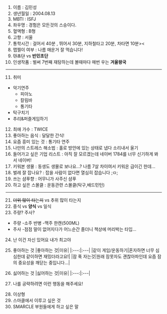 1. 이름 : 김민성
2. 생년월일 : 2004.08.13
3. MBTI : ISFJ
4. 좌우명 : 경험은 모든것의 스승이다.
5. 혈액형 : B형
6. 고향 : 서울
7. 통학시간 : 걸어서 40분 , 뛰어서 30분, 지하철타고 20분, 차타면 10분><
8. 맵찔이 여부 : 나름 매운거 잘 먹습니다!
9. ~~민초단~~ vs **반민초단** 
10. 인생작품 : 벌써 7번째 재탕하는데 볼때마다 매번 우는 **겨울왕국**
---
11. 취미
- 악기연주
  - 피아노
  - 칼림바
  - 통기타
- 탁구치기
- 추리&퍼즐게임하기
12. 최애 가수 : TWICE
13. 좋아하는 음식 : 달달한 간식! 
14. 요즘 흥미 있는 것 : 통기타 연주
15. 나만의 스트레스 해소법 : 홀로 방안에 있는 상태로 냅다 소리내서 울기
16. 들어가고 싶은 기업 리스트 : 아직 잘 모르겠는데 네이버 1784를 너무 신기하게 봐서 네이버!
17. 키워본 생물 : 동생도 생물로 보나요...? 나름 7살 차이여서 키워온 급이긴 한데...
18. 벌레 잘 잡나요? : 잡을 사람이 없다면 열심히 잡습니다 ;ㅁ;
19. 쓰는 샴푸향 : 어무니가 사주신 샴푸
20. 하고 싶은 스몰클 : 운동관련 스몰클(탁구,배드민턴)
***
21. ~~더위 많이 타는지~~ vs 추위 많이 타는지
22. 중식 vs **양식** vs 일식
23. 주량? 주사? 
- 주량
  -소주 반병
  -맥주 한캔(500ML)
- 주사
  -점점 말이 없어지다가 어느순간 졸더니 책상에 머리박는 타입...
24. 난 이건 자신 있어요 내가 최고야
25. 좋아하는 것
|좋아하는 것|이유|
|:---:|:---|
|같이 게임/운동하기|혼자하면 너무 심심한데 같이하면 재밌더라고요!|
|잠 푹 자는것|원래 잠못자도 괜찮아파인데 요즘 잠의 중요성을 깨닫는 중입니다...|
26. 싫어하는 것
|싫어하는 것|이유|
|:---:|:---|

27. 나를 공략하려면 이런 행동을 해주세요!
  > 
28. 이상형
29. 스마클에서 이루고 싶은 것
30. SMARCLE 부원들에게 하고 싶은 말
